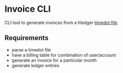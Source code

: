 # Invoice CLI

CLI tool to generate invoices from a hledger
[timedot file](https://hledger.org/dev/hledger.html#timedot).

## Requirements

- parse a timedot file
- have a billing table for combination of user/account
- generate an invoice for a particular month
- generate ledger entries
